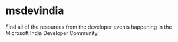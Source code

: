 # msdevindia
Find all of the resources from the developer events happening in the Microsoft India Developer Community.
